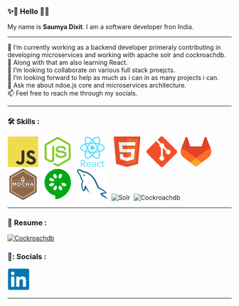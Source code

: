 ### ✨👋 Hello 👋✨

 My name is **Saumya Dixit**. I am a software developer fron India.

---

🔭 I’m currently working as a backend developer primeraly contributing in developing microservices and working with apache solr and cockroachdb.<br>
🌱 Along with that am also learning React.<br>
👯 I’m looking to collaborate on various full stack proejcts.<br>
🤔 I’m looking forward to help as much as i can in as many projects i can.<br>
💬 Ask me about ndoe.js core and microservices architecture.<br>
📫 Feel free to reach me through my socials.<br>

---

### :hammer_and_wrench: Skills :
<div>
  <img src="https://github.com/devicons/devicon/blob/master/icons/javascript/javascript-original.svg" title="JavaScript" alt="JavaScript" width="70" height="70"/>&nbsp;
  <img src="https://github.com/devicons/devicon/blob/master/icons/nodejs/nodejs-original.svg" title="NodeJs" alt="NdeJs" width="70" height="70"/>&nbsp;
  <img src="https://github.com/devicons/devicon/blob/master/icons/react/react-original-wordmark.svg" title="React" alt="React" width="70" height="70"/>&nbsp;
  <img src="https://github.com/devicons/devicon/blob/master/icons/html5/html5-original.svg" title="HTML5" alt="HTML" width="70" height="70"/>&nbsp;
  <img src="https://github.com/devicons/devicon/blob/master/icons/git/git-original.svg" title="Git" **alt="Git" width="70" height="70"/>&nbsp;
  <img src="https://github.com/devicons/devicon/blob/master/icons/gitlab/gitlab-original.svg" title="Gitlab" **alt="Gitlab" width="70" height="70"/>&nbsp;
  <img src="https://github.com/devicons/devicon/blob/master/icons/mocha/mocha-plain.svg" title="Chai" **alt="Chai" width="70" height="70"/>&nbsp;
  <img src="https://github.com/devicons/devicon/blob/master/icons/cucumber/cucumber-plain.svg" title="Cucumber" **alt="Cucumber" width="70" height="70"/>&nbsp;
  <img src="https://github.com/devicons/devicon/blob/master/icons/mysql/mysql-original.svg" title="MySQL"  alt="MySQL" width="70" height="70"/>&nbsp;
  <img src="https://img.stackshare.io/service/4483/default_2e67ca5c691a5ecab8b19ffaeb371128b4266409.png" title="Solr"  alt="Solr" width="70" height="70"/>&nbsp;
  <img src="https://upload.wikimedia.org/wikipedia/en/3/31/Cockroach_Labs_Logo.png" title="Cockraochdb"  alt="Cockroachdb" width="70" height="70"/>&nbsp;
</div>

---

### 📑 Resume :
<div>
  <a href="https://www.linkedin.com/in/saumya-dixit-040632172/"><img src="https://camo.githubusercontent.com/8411954a1cb7f8113e556173a912fac268752f78576e7f9f0274b8d05970705b/68747470733a2f2f696d672e69636f6e73382e636f6d2f65787465726e616c2d666c617469636f6e732d6c696e65616c2d636f6c6f722d666c61742d69636f6e732f36342f3030303030302f65787465726e616c2d63762d726563727569746d656e742d6167656e63792d666c617469636f6e732d6c696e65616c2d636f6c6f722d666c61742d69636f6e732d332e706e67" title="Cockraochdb"  alt="Cockroachdb" width="100px" height="100px"/></a>&nbsp;
</div>

### 🙂: Socials :
<div>
  <a href="https://www.linkedin.com/in/saumya-dixit-040632172/"><img src="https://github.com/devicons/devicon/blob/master/icons/linkedin/linkedin-original.svg" title="Linkedin" alt="Linkedin" width="50" height="50"/></a>&nbsp;
</div>

---
